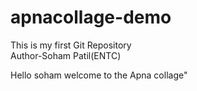 # apnacollage-demo
This is my first Git Repository
<br>
Author-Soham Patil(ENTC)
<p>Hello soham welcome to the Apna collage"</p>
